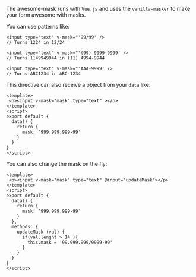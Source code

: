 The awesome-mask runs with `Vue.js` and uses the `vanilla-masker` to make your form awesome with masks.

You can use patterns like:

```
<input type="text" v-mask="'99/99' />
// Turns 1224 in 12/24
```

```
<input type="text" v-mask="'(99) 9999-9999' />
// Turns 1149949944 in (11) 4994-9944
```



```
<input type="text" v-mask="'AAA-9999' />
// Turns ABC1234 in ABC-1234
```


This directive can also receive a object from your `data` like:

```
<template>
 <p><input v-mask="mask" type="text" ></p>
</template>
<script>
export default {
  data() {
    return {
      mask: '999.999.999-99'
    }
  }
}
</script>
```

You can also change the mask on the fly:

```
<template>
 <p><input v-mask="mask" type="text" @input="updateMask"></p>
</template>
<script>
export default {
  data() {
    return {
      mask: '999.999.999-99'
    }
  },
  methods: {
    updateMask (val) {
      if(val.lenght > 14 ){
        this.mask = '99.999.999/9999-99'
      }
    }
  }
}
</script>
```
